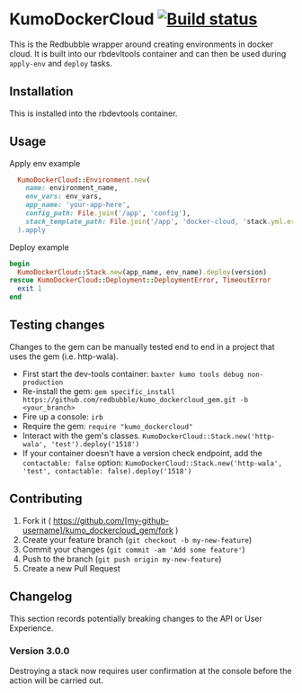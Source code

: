 # KumoDockerCloud [![Build status](https://badge.buildkite.com/e9ebd06f4732bbb2a914228ac8816a2bbbeaf8bf0444ea00b4.svg)](https://buildkite.com/redbubble/kumo-docker-cloud)

This is the Redbubble wrapper around creating environments in docker cloud.  It is built into our rbdevltools container and can then be used during `apply-env` and `deploy` tasks. 

## Installation

This is installed into the rbdevtools container.

## Usage

Apply env example
```ruby
  KumoDockerCloud::Environment.new(
    name: environment_name,
    env_vars: env_vars,
    app_name: 'your-app-here',
    config_path: File.join('/app', 'config'),
    stack_template_path: File.join('/app', 'docker-cloud, 'stack.yml.erb')
  ).apply
```

Deploy example
```ruby
begin
  KumoDockerCloud::Stack.new(app_name, env_name).deploy(version)
rescue KumoDockerCloud::Deployment::DeploymentError, TimeoutError
  exit 1
end
```

## Testing changes

Changes to the gem can be manually tested end to end in a project that uses the gem (i.e. http-wala).

- First start the dev-tools container: `baxter kumo tools debug non-production`
- Re-install the gem: `gem specific_install https://github.com/redbubble/kumo_dockercloud_gem.git -b <your_branch>`
- Fire up a console: `irb`
- Require the gem: `require "kumo_dockercloud"`
- Interact with the gem's classes. `KumoDockerCloud::Stack.new('http-wala', 'test').deploy('1518')`
- If your container doesn't have a version check endpoint, add the `contactable: false` option: `KumoDockerCloud::Stack.new('http-wala', 'test', contactable: false).deploy('1518')`


## Contributing

1. Fork it ( https://github.com/[my-github-username]/kumo_dockercloud_gem/fork )
2. Create your feature branch (`git checkout -b my-new-feature`)
3. Commit your changes (`git commit -am 'Add some feature'`)
4. Push to the branch (`git push origin my-new-feature`)
5. Create a new Pull Request

## Changelog

This section records potentially breaking changes to the API or User Experience.

### Version 3.0.0

Destroying a stack now requires user confirmation at the console before the action will be carried out.
